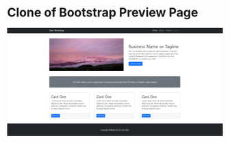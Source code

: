 # Clone of Bootstrap Preview Page



![img](./07%EC%8B%A4%EC%8A%B5%20%EA%B2%B0%EA%B3%BC%EB%AC%BC.png)



